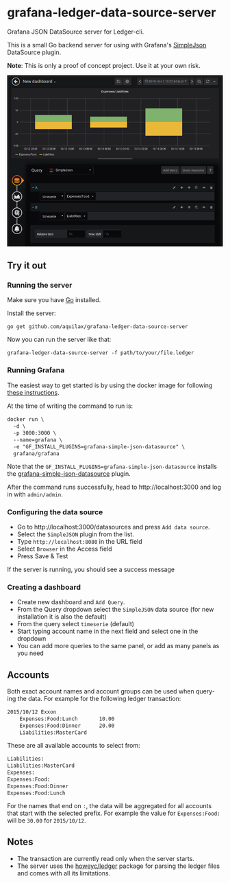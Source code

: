 # grafana-ledger-data-source-server

Grafana JSON DataSource server for Ledger-cli.

This is a small Go backend server for using with Grafana's [SimpleJson](https://grafana.com/grafana/plugins/grafana-simple-json-datasource) DataSource plugin.

**Note**: This is only a proof of concept project. Use it at your own risk.

![grafana-ledger-data-source-server](data/screenshot.png)

## Try it out

### Running the server

Make sure you have [Go](https://golang.org/doc/install) installed.

Install the server:

```
go get github.com/aquilax/grafana-ledger-data-source-server
```

Now you can run the server like that:

```
grafana-ledger-data-source-server -f path/to/your/file.ledger
```

### Running Grafana

The easiest way to get started is by using the docker image for following [these instructions](https://grafana.com/docs/installation/docker/).

At the time of writing the command to run is:

```
docker run \
  -d \
  -p 3000:3000 \
  --name=grafana \
  -e "GF_INSTALL_PLUGINS=grafana-simple-json-datasource" \
  grafana/grafana
```

Note that the `GF_INSTALL_PLUGINS=grafana-simple-json-datasource` installs the [grafana-simple-json-datasource](https://github.com/grafana/simple-json-datasource) plugin.

After the command runs successfully, head to http://localhost:3000 and log in with `admin/admin`.


### Configuring the data source

* Go to http://localhost:3000/datasources and press `Add data source`.
* Select the `SimpleJSON` plugin from the list.
* Type `http://localhost:8080` in the URL field
* Select `Browser` in the Access field
* Press Save & Test

If the server is running, you should see a success message


### Creating a dashboard

* Create new dashboard and `Add Query`.
* From the Query dropdown select the `SimpleJSON` data source (for new installation it is also the default)
* From the query select `timeserie` (default)
* Start typing account name in the next field and select one in the dropdown
* You can add more queries to the same panel, or add as many panels as you need

## Accounts

Both exact account names and account groups can be used when query-ing the data. For example for the following ledger transaction:

```
2015/10/12 Exxon
    Expenses:Food:Lunch       10.00
    Expenses:Food:Dinner      20.00
    Liabilities:MasterCard
```

These are all available accounts to select from:

```
Liabilities:
Liabilities:MasterCard
Expenses:
Expenses:Food:
Expenses:Food:Dinner
Expenses:Food:Lunch
```

For the names that end on `:`, the data will be aggregated for all accounts that start with the selected prefix. For example the value for `Expenses:Food:` will be `30.00` for `2015/10/12`.


## Notes
* The transaction are currently read only when the server starts.
* The server uses the [howeyc/ledger](https://github.com/howeyc/ledger) package for parsing the ledger files and comes with all its limitations.